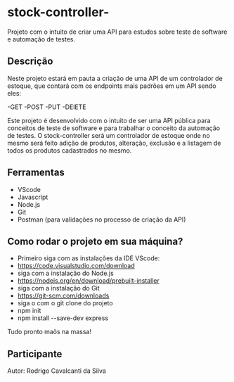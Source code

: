 # stock-controller-

Projeto com o intuito de criar uma API para estudos sobre teste de software e automação de testes.

## Descrição

Neste projeto estará em pauta a criação de uma API de um controlador de estoque, que contará com os endpoints mais padrões em um API sendo eles:

-GET
-POST
-PUT
-DElETE

Este projeto é desenvolvido com o intuito de ser uma API pública para conceitos de teste de software e para trabalhar o conceito da automação de testes.
O stock-controller será um controlador de estoque onde no mesmo será feito adição de produtos, alteração, exclusão e a listagem de todos os produtos cadastrados no mesmo.

## Ferramentas

- VScode
- Javascript
- Node.js
- Git 
- Postman (para validações no processo de criação da API)

## Como rodar o projeto em sua máquina?

- Primeiro siga com as instalações da IDE VScode:
- https://code.visualstudio.com/download
- siga com a instalação do Node.js
- https://nodejs.org/en/download/prebuilt-installer
- siga com a instalação do Git
- https://git-scm.com/downloads
- siga o com o git clone do projeto
- npm init 
- npm install --save-dev express

Tudo pronto maõs na massa!

## Participante 

Autor: Rodrigo Cavalcanti da Silva 



